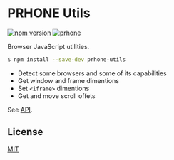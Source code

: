 # PRHONE Utils

[![npm version](https://badge.fury.io/js/prhone-utils.svg)](https://badge.fury.io/js/prhone-utils)
[![prhone](https://img.shields.io/badge/prhone-project-1b38a9.svg)](http://romelperez.com)

Browser JavaScript utilities.

```bash
$ npm install --save-dev prhone-utils
```

- Detect some browsers and some of its capabilities
- Get window and frame dimentions
- Set `<iframe>` dimentions
- Get and move scroll offets

See [API](./API.md).

## License

[MIT](./LICENSE)
